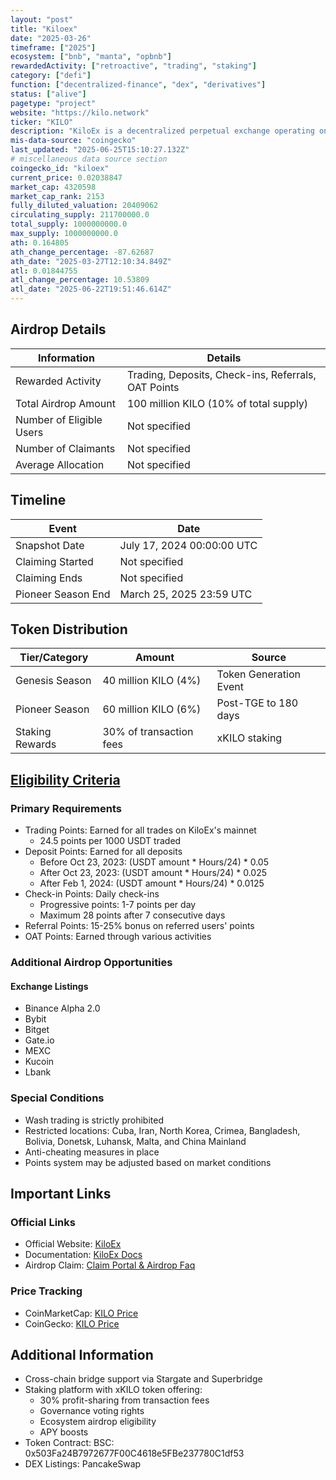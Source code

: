 ```yaml
---
layout: "post"
title: "Kiloex"
date: "2025-03-26"
timeframe: ["2025"]
ecosystem: ["bnb", "manta", "opbnb"]
rewardedActivity: ["retroactive", "trading", "staking"]
category: ["defi"]
function: ["decentralized-finance", "dex", "derivatives"]
status: ["alive"]
pagetype: "project"
website: "https://kilo.network"
ticker: "KILO"
description: "KiloEx is a decentralized perpetual exchange operating on BNBChain, opBNB, and Manta, offering trading, staking, and governance features with a focus on user rewards and ecosystem growth."
mis-data-source: "coingecko"
last_updated: "2025-06-25T15:10:27.132Z"
# miscellaneous data source section
coingecko_id: "kiloex"
current_price: 0.02038847
market_cap: 4320598
market_cap_rank: 2153
fully_diluted_valuation: 20409062
circulating_supply: 211700000.0
total_supply: 1000000000.0
max_supply: 1000000000.0
ath: 0.164805
ath_change_percentage: -87.62687
ath_date: "2025-03-27T12:10:34.849Z"
atl: 0.01844755
atl_change_percentage: 10.53809
atl_date: "2025-06-22T19:51:46.614Z"
---
```


## Airdrop Details

| Information              | Details                                                     |
| ------------------------ | ----------------------------------------------------------- |
| Rewarded Activity        | Trading, Deposits, Check-ins, Referrals, OAT Points         |
| Total Airdrop Amount     | 100 million KILO (10% of total supply)                      |
| Number of Eligible Users | Not specified                                               |
| Number of Claimants      | Not specified                                               |
| Average Allocation       | Not specified                                               |

## Timeline

| Event               | Date                                           |
| ------------------- | ---------------------------------------------- |
| Snapshot Date       | July 17, 2024 00:00:00 UTC                     |
| Claiming Started    | Not specified                                  |
| Claiming Ends       | Not specified                                  |
| Pioneer Season End  | March 25, 2025 23:59 UTC                       |

## Token Distribution

| Tier/Category      | Amount                                   | Source                    |
| ------------------ | ---------------------------------------- | ------------------------- |
| Genesis Season     | 40 million KILO (4%)                     | Token Generation Event    |
| Pioneer Season     | 60 million KILO (6%)                     | Post-TGE to 180 days      |
| Staking Rewards    | 30% of transaction fees                  | xKILO staking             |

## [Eligibility Criteria](https://docs.kiloex.io/kiloex/airdrop-and-reward/airdrop-pioneer-season)

### Primary Requirements

- Trading Points: Earned for all trades on KiloEx's mainnet
  - 24.5 points per 1000 USDT traded
- Deposit Points: Earned for all deposits
  - Before Oct 23, 2023: (USDT amount * Hours/24) * 0.05
  - After Oct 23, 2023: (USDT amount * Hours/24) * 0.025
  - After Feb 1, 2024: (USDT amount * Hours/24) * 0.0125
- Check-in Points: Daily check-ins
  - Progressive points: 1-7 points per day
  - Maximum 28 points after 7 consecutive days
- Referral Points: 15-25% bonus on referred users' points
- OAT Points: Earned through various activities

### Additional Airdrop Opportunities

#### Exchange Listings
- Binance Alpha 2.0
- Bybit
- Bitget
- Gate.io
- MEXC
- Kucoin
- Lbank

### Special Conditions

- Wash trading is strictly prohibited
- Restricted locations: Cuba, Iran, North Korea, Crimea, Bangladesh, Bolivia, Donetsk, Luhansk, Malta, and China Mainland
- Anti-cheating measures in place
- Points system may be adjusted based on market conditions

## Important Links

### Official Links

- Official Website: [KiloEx](https://kilo.network)
- Documentation: [KiloEx Docs](https://docs.kiloex.io)
- Airdrop Claim: [Claim Portal & Airdrop Faq](https://app.kiloex.io/airdrop/claim?chain=opBNB)

### Price Tracking

- CoinMarketCap: [KILO Price](https://coinmarketcap.com/currencies/kiloex/)
- CoinGecko: [KILO Price](https://www.coingecko.com/en/coins/kiloex)

## Additional Information

- Cross-chain bridge support via Stargate and Superbridge
- Staking platform with xKILO token offering:
  - 30% profit-sharing from transaction fees
  - Governance voting rights
  - Ecosystem airdrop eligibility
  - APY boosts
- Token Contract: BSC: 0x503Fa24B7972677F00C4618e5FBe237780C1df53
- DEX Listings: PancakeSwap